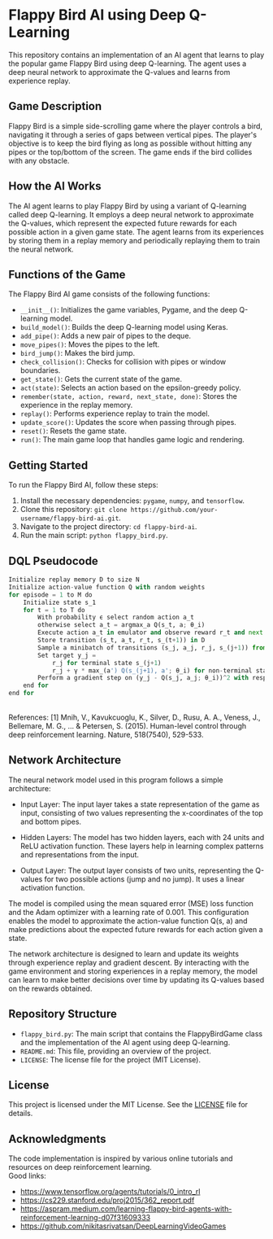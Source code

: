 # Flappy Bird AI using Deep Q-Learning

This repository contains an implementation of an AI agent that learns to play the popular game Flappy Bird using deep Q-learning. The agent uses a deep neural network to approximate the Q-values and learns from experience replay.

## Game Description
Flappy Bird is a simple side-scrolling game where the player controls a bird, navigating it through a series of gaps between vertical pipes. The player's objective is to keep the bird flying as long as possible without hitting any pipes or the top/bottom of the screen. The game ends if the bird collides with any obstacle.

## How the AI Works
The AI agent learns to play Flappy Bird by using a variant of Q-learning called deep Q-learning. It employs a deep neural network to approximate the Q-values, which represent the expected future rewards for each possible action in a given game state. The agent learns from its experiences by storing them in a replay memory and periodically replaying them to train the neural network.

## Functions of the Game

The Flappy Bird AI game consists of the following functions:

- `__init__()`: Initializes the game variables, Pygame, and the deep Q-learning model.
- `build_model()`: Builds the deep Q-learning model using Keras.
- `add_pipe()`: Adds a new pair of pipes to the deque.
- `move_pipes()`: Moves the pipes to the left.
- `bird_jump()`: Makes the bird jump.
- `check_collision()`: Checks for collision with pipes or window boundaries.
- `get_state()`: Gets the current state of the game.
- `act(state)`: Selects an action based on the epsilon-greedy policy.
- `remember(state, action, reward, next_state, done)`: Stores the experience in the replay memory.
- `replay()`: Performs experience replay to train the model.
- `update_score()`: Updates the score when passing through pipes.
- `reset()`: Resets the game state.
- `run()`: The main game loop that handles game logic and rendering.

## Getting Started
To run the Flappy Bird AI, follow these steps:

1. Install the necessary dependencies: `pygame`, `numpy`, and `tensorflow`.
2. Clone this repository: `git clone https://github.com/your-username/flappy-bird-ai.git`.
3. Navigate to the project directory: `cd flappy-bird-ai`.
4. Run the main script: `python flappy_bird.py`.

## DQL Pseudocode 
```python
Initialize replay memory D to size N
Initialize action-value function Q with random weights
for episode = 1 to M do
    Initialize state s_1
    for t = 1 to T do
        With probability ϵ select random action a_t
        otherwise select a_t = argmax_a Q(s_t, a; θ_i)
        Execute action a_t in emulator and observe reward r_t and next state s_(t+1)
        Store transition (s_t, a_t, r_t, s_(t+1)) in D
        Sample a minibatch of transitions (s_j, a_j, r_j, s_(j+1)) from D
        Set target y_j = 
            r_j for terminal state s_(j+1)
            r_j + γ * max_(a') Q(s_(j+1), a'; θ_i) for non-terminal state s_(j+1)
        Perform a gradient step on (y_j - Q(s_j, a_j; θ_i))^2 with respect to θ
    end for
end for
```
<br> References:
[1] Mnih, V., Kavukcuoglu, K., Silver, D., Rusu, A. A., Veness, J., Bellemare, M. G., ... & Petersen, S. (2015). Human-level control through deep reinforcement learning. Nature, 518(7540), 529-533.

## Network Architecture
The neural network model used in this program follows a simple architecture:

- Input Layer: The input layer takes a state representation of the game as input, consisting of two values representing the x-coordinates of the top and bottom pipes.

- Hidden Layers: The model has two hidden layers, each with 24 units and ReLU activation function. These layers help in learning complex patterns and representations from the input.

- Output Layer: The output layer consists of two units, representing the Q-values for two possible actions (jump and no jump). It uses a linear activation function.

The model is compiled using the mean squared error (MSE) loss function and the Adam optimizer with a learning rate of 0.001. This configuration enables the model to approximate the action-value function Q(s, a) and make predictions about the expected future rewards for each action given a state.

The network architecture is designed to learn and update its weights through experience replay and gradient descent. By interacting with the game environment and storing experiences in a replay memory, the model can learn to make better decisions over time by updating its Q-values based on the rewards obtained.

## Repository Structure
- `flappy_bird.py`: The main script that contains the FlappyBirdGame class and the implementation of the AI agent using deep Q-learning.
- `README.md`: This file, providing an overview of the project.
- `LICENSE`: The license file for the project (MIT License).

## License
This project is licensed under the MIT License. See the [LICENSE](LICENSE) file for details.

## Acknowledgments
The code implementation is inspired by various online tutorials and resources on deep reinforcement learning.
<br>Good links: 
- https://www.tensorflow.org/agents/tutorials/0_intro_rl
- https://cs229.stanford.edu/proj2015/362_report.pdf
- https://aspram.medium.com/learning-flappy-bird-agents-with-reinforcement-learning-d07f31609333
- https://github.com/nikitasrivatsan/DeepLearningVideoGames
